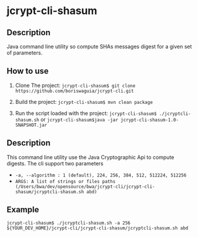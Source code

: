 # jcrypt-cli-shasum

## Description
Java command line utility so compute SHAs messages digest for a given set of parameters.

## How to use

1. Clone The project:
`jcrypt-cli-shasum$ git clone https://github.com/boriswaguia/jcrypt-cli.git`

2. Build the project:
`jcrypt-cli-shasum$ mvn clean package`

3. Run the script loaded with the project:
`jcrypt-cli-shasum$ ./jcryptcli-shasum.sh` or `jcrypt-cli-shasum$java -jar jcrypt-cli-shasum-1.0-SNAPSHOT.jar`


## Description

This command line utility use the Java Cryptographic Api to compute digests. The cli support two parameters

- `-a, --algorithm : 1 (default), 224, 256, 384, 512, 512224, 512256`
- `ARGS: A list of strings or files paths (/Users/bwa/dev/opensource/bwa/jcrypt-cli/jcrypt-cli-shasum/jcryptcli-shasum.sh abd)`

## Example

`jcrypt-cli-shasum$ ./jcryptcli-shasum.sh -a 256 ${YOUR_DEV_HOME}/jcrypt-cli/jcrypt-cli-shasum/jcryptcli-shasum.sh abd`
